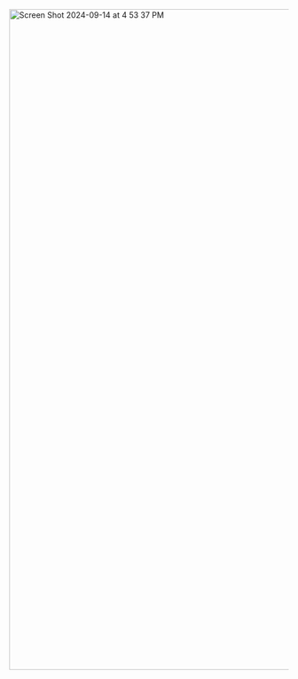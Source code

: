 <img width="1191" alt="Screen Shot 2024-09-14 at 4 53 37 PM" src="https://github.com/user-attachments/assets/45085ad1-dc29-44d4-9a36-2eb84bcbe68e">
